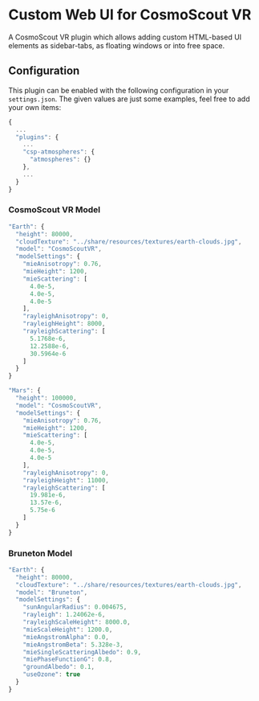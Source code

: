 <!-- 
SPDX-FileCopyrightText: German Aerospace Center (DLR) <cosmoscout@dlr.de>
SPDX-License-Identifier: CC-BY-4.0
 -->

# Custom Web UI for CosmoScout VR

A CosmoScout VR plugin which allows adding custom HTML-based UI elements as sidebar-tabs, as floating windows or into free space.

## Configuration

This plugin can be enabled with the following configuration in your `settings.json`.
The given values are just some examples, feel free to add your own items:

```javascript
{
  ...
  "plugins": {
    ...
    "csp-atmospheres": {
      "atmospheres": {}
    },
    ...
  }
}
```

### CosmoScout VR Model

```javascript
"Earth": {
  "height": 80000,
  "cloudTexture": "../share/resources/textures/earth-clouds.jpg",
  "model": "CosmoScoutVR",
  "modelSettings": {
    "mieAnisotropy": 0.76,
    "mieHeight": 1200,
    "mieScattering": [
      4.0e-5,
      4.0e-5,
      4.0e-5
    ],
    "rayleighAnisotropy": 0,
    "rayleighHeight": 8000,
    "rayleighScattering": [
      5.1768e-6,
      12.2588e-6,
      30.5964e-6
    ]
  }
}
```

```javascript
"Mars": {
  "height": 100000,
  "model": "CosmoScoutVR",
  "modelSettings": {
    "mieAnisotropy": 0.76,
    "mieHeight": 1200,
    "mieScattering": [
      4.0e-5,
      4.0e-5,
      4.0e-5
    ],
    "rayleighAnisotropy": 0,
    "rayleighHeight": 11000,
    "rayleighScattering": [
      19.981e-6,
      13.57e-6,
      5.75e-6
    ]
  }
}
```

### Bruneton Model

```javascript
"Earth": {
  "height": 80000,
  "cloudTexture": "../share/resources/textures/earth-clouds.jpg",
  "model": "Bruneton",
  "modelSettings": {
    "sunAngularRadius": 0.004675,
    "rayleigh": 1.24062e-6,
    "rayleighScaleHeight": 8000.0,
    "mieScaleHeight": 1200.0,
    "mieAngstromAlpha": 0.0,
    "mieAngstromBeta": 5.328e-3,
    "mieSingleScatteringAlbedo": 0.9,
    "miePhaseFunctionG": 0.8,
    "groundAlbedo": 0.1,
    "useOzone": true
  }
}
```
